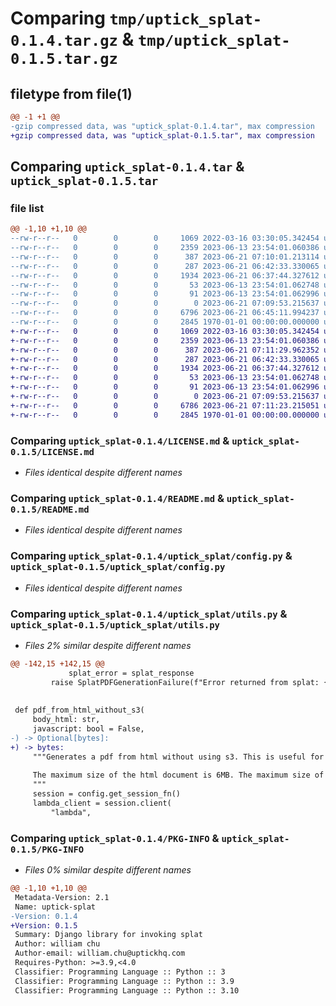 # Comparing `tmp/uptick_splat-0.1.4.tar.gz` & `tmp/uptick_splat-0.1.5.tar.gz`

## filetype from file(1)

```diff
@@ -1 +1 @@
-gzip compressed data, was "uptick_splat-0.1.4.tar", max compression
+gzip compressed data, was "uptick_splat-0.1.5.tar", max compression
```

## Comparing `uptick_splat-0.1.4.tar` & `uptick_splat-0.1.5.tar`

### file list

```diff
@@ -1,10 +1,10 @@
--rw-r--r--   0        0        0     1069 2022-03-16 03:30:05.342454 uptick_splat-0.1.4/LICENSE.md
--rw-r--r--   0        0        0     2359 2023-06-13 23:54:01.060386 uptick_splat-0.1.4/README.md
--rw-r--r--   0        0        0      387 2023-06-21 07:10:01.213114 uptick_splat-0.1.4/pyproject.toml
--rw-r--r--   0        0        0      287 2023-06-21 06:42:33.330065 uptick_splat-0.1.4/uptick_splat/__init__.py
--rw-r--r--   0        0        0     1934 2023-06-21 06:37:44.327612 uptick_splat-0.1.4/uptick_splat/config.py
--rw-r--r--   0        0        0       53 2023-06-13 23:54:01.062748 uptick_splat-0.1.4/uptick_splat/exceptions.py
--rw-r--r--   0        0        0       91 2023-06-13 23:54:01.062996 uptick_splat-0.1.4/uptick_splat/logging.py
--rw-r--r--   0        0        0        0 2023-06-21 07:09:53.215637 uptick_splat-0.1.4/uptick_splat/py.typed
--rw-r--r--   0        0        0     6796 2023-06-21 06:45:11.994237 uptick_splat-0.1.4/uptick_splat/utils.py
--rw-r--r--   0        0        0     2845 1970-01-01 00:00:00.000000 uptick_splat-0.1.4/PKG-INFO
+-rw-r--r--   0        0        0     1069 2022-03-16 03:30:05.342454 uptick_splat-0.1.5/LICENSE.md
+-rw-r--r--   0        0        0     2359 2023-06-13 23:54:01.060386 uptick_splat-0.1.5/README.md
+-rw-r--r--   0        0        0      387 2023-06-21 07:11:29.962352 uptick_splat-0.1.5/pyproject.toml
+-rw-r--r--   0        0        0      287 2023-06-21 06:42:33.330065 uptick_splat-0.1.5/uptick_splat/__init__.py
+-rw-r--r--   0        0        0     1934 2023-06-21 06:37:44.327612 uptick_splat-0.1.5/uptick_splat/config.py
+-rw-r--r--   0        0        0       53 2023-06-13 23:54:01.062748 uptick_splat-0.1.5/uptick_splat/exceptions.py
+-rw-r--r--   0        0        0       91 2023-06-13 23:54:01.062996 uptick_splat-0.1.5/uptick_splat/logging.py
+-rw-r--r--   0        0        0        0 2023-06-21 07:09:53.215637 uptick_splat-0.1.5/uptick_splat/py.typed
+-rw-r--r--   0        0        0     6786 2023-06-21 07:11:23.215051 uptick_splat-0.1.5/uptick_splat/utils.py
+-rw-r--r--   0        0        0     2845 1970-01-01 00:00:00.000000 uptick_splat-0.1.5/PKG-INFO
```

### Comparing `uptick_splat-0.1.4/LICENSE.md` & `uptick_splat-0.1.5/LICENSE.md`

 * *Files identical despite different names*

### Comparing `uptick_splat-0.1.4/README.md` & `uptick_splat-0.1.5/README.md`

 * *Files identical despite different names*

### Comparing `uptick_splat-0.1.4/uptick_splat/config.py` & `uptick_splat-0.1.5/uptick_splat/config.py`

 * *Files identical despite different names*

### Comparing `uptick_splat-0.1.4/uptick_splat/utils.py` & `uptick_splat-0.1.5/uptick_splat/utils.py`

 * *Files 2% similar despite different names*

```diff
@@ -142,15 +142,15 @@
             splat_error = splat_response
         raise SplatPDFGenerationFailure(f"Error returned from splat: {splat_error}")
 
 
 def pdf_from_html_without_s3(
     body_html: str,
     javascript: bool = False,
-) -> Optional[bytes]:
+) -> bytes:
     """Generates a pdf from html without using s3. This is useful for small pdfs and html documents.
 
     The maximum size of the html document is 6MB. The maximum size of the pdf is 6MB.
     """
     session = config.get_session_fn()
     lambda_client = session.client(
         "lambda",
```

### Comparing `uptick_splat-0.1.4/PKG-INFO` & `uptick_splat-0.1.5/PKG-INFO`

 * *Files 0% similar despite different names*

```diff
@@ -1,10 +1,10 @@
 Metadata-Version: 2.1
 Name: uptick-splat
-Version: 0.1.4
+Version: 0.1.5
 Summary: Django library for invoking splat
 Author: william chu
 Author-email: william.chu@uptickhq.com
 Requires-Python: >=3.9,<4.0
 Classifier: Programming Language :: Python :: 3
 Classifier: Programming Language :: Python :: 3.9
 Classifier: Programming Language :: Python :: 3.10
```

